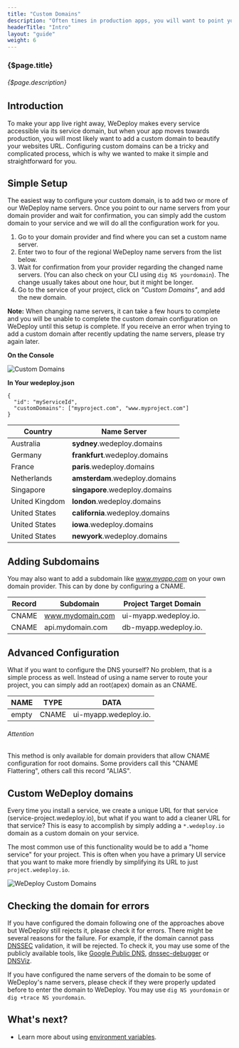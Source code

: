 ```yaml
---
title: "Custom Domains"
description: "Often times in production apps, you will want to point your service URL's to a custom domain so it's easier for users to find your site and more consistant with your message and branding."
headerTitle: "Intro"
layout: "guide"
weight: 6
---
```


### {$page.title}

###### {$page.description}

<article id="1">

## Introduction

To make your app live right away, WeDeploy makes every service accessible via its service domain, but when your app moves towards production, you will most likely want to add a custom domain to beautify your websites URL. Configuring custom domains can be a tricky and complicated process, which is why we wanted to make it simple and straightforward for you.

</article>

<article id="2">

## Simple Setup

The easiest way to configure your custom domain, is to add two or more of our WeDeploy name servers. Once you point to our name servers from your domain provider and wait for confirmation, you can simply add the custom domain to your service and we will do all the configuration work for you.

1. Go to your domain provider and find where you can set a custom name server.
2. Enter two to four of the regional WeDeploy name servers from the list below.
3. Wait for confirmation from your provider regarding the changed name servers. (You can also check on your CLI using `dig NS yourdomain`). The change usually takes about one hour, but it might be longer.
4. Go to the service of your project, click on _"Custom Domains"_, and add the new domain.

<aside>

**Note:** When changing name servers, it can take a few hours to complete and you will be unable to complete the custom domain configuration on WeDeploy until this setup is complete. If you receive an error when trying to add a custom domain after recently updating the name servers, please try again later.

</aside>

**On the Console**

![Custom Domains](/images/docs/intro/custom-domains--settings.png)

**In Your wedeploy.json**

```application/json
{
  "id": "myServiceId",
  "customDomains": ["myproject.com", "www.myproject.com"]
}
```

<div class="table-container">

| Country           | Name Server                     |
| ----------------- | ------------------------------- |
| Australia         | **sydney**.wedeploy.domains     |
| Germany           | **frankfurt**.wedeploy.domains  |
| France            | **paris**.wedeploy.domains      |
| Netherlands       | **amsterdam**.wedeploy.domains  |
| Singapore         | **singapore**.wedeploy.domains  |
| United Kingdom    | **london**.wedeploy.domains     |
| United States     | **california**.wedeploy.domains |
| United States     | **iowa**.wedeploy.domains       |
| United States     | **newyork**.wedeploy.domains    |

</div>

</article>

<article id="3">

## Adding Subdomains

You may also want to add a subdomain like _www.myapp.com_ on your own domain provider. This can by done by configuring a CNAME.

<div class="table-container">

| Record            | Subdomain            | Project Target Domain    |
| ----------------- | -------------------- | ------------------------ |
| CNAME             | www.mydomain.com     | ui-myapp.wedeploy.io.    |
| CNAME             | api.mydomain.com     | db-myapp.wedeploy.io.    |

</div>

</article>

<article id="4">

## Advanced Configuration

What if you want to configure the DNS yourself? No problem, that is a simple process as well. Instead of using a name server to route your project, you can simply add an root(apex) domain as an CNAME.

<div class="table-container">

| NAME              | TYPE        | DATA                    |
| ----------------- | ----------- | ----------------------- |
| empty             | CNAME       | ui-myapp.wedeploy.io.   |

</div>

<aside>

###### <span class="icon-16-alert"></span> Attention

This method is only available for domain providers that allow CNAME configuration for root domains. Some providers call this "CNAME Flattering", others call this record "ALIAS".

</aside>

</article>

<article id="5">

## Custom WeDeploy domains

Every time you install a service, we create a unique URL for that service (service-project.wedeploy.io), but what if you want to add a cleaner URL for that service? This is easy to accomplish by simply adding a `*.wedeploy.io` domain as a custom domain on your service.

The most common use of this functionality would be to add a "home service" for your project. This is often when you have a primary UI service that you want to make more friendly by simplifying its URL to just `project.wedeploy.io`.

![WeDeploy Custom Domains](/images/docs/intro/custom-domains--wedeploy-domains.png)

## Checking the domain for errors

If you have configured the domain following one of the approaches above but WeDeploy still rejects it, please check it for errors. There might be several reasons for the failure. For example, if the domain cannot pass [DNSSEC](http://www.dnssec.net/) validation, it will be rejected. To check it, you may use some of the publicly available tools, like [Google Public DNS](https://dns.google.com/), [dnssec-debugger](http://dnssec-debugger.verisignlabs.com/) or [DNSViz](http://dnsviz.net/).

If you have configured the name servers of the domain to be some of WeDeploy's name servers, please check if they were properly updated before to enter the domain to WeDeploy. You may use `dig NS yourdomain` or `dig +trace NS yourdomain`.

</article>

## What's next?

* Learn more about using [environment variables](/docs/intro/environments/).
